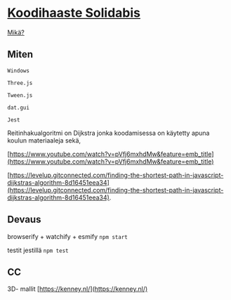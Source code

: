 # [Koodihaaste Solidabis](https://koodihaaste-bre.netlify.app)

[Mikä?](https://koodihaaste.solidabis.com/)

## Miten

`Windows`

`Three.js`

`Tween.js`

`dat.gui`

`Jest`

Reitinhakualgoritmi on Dijkstra jonka koodamisessa on käytetty apuna koulun materiaaleja sekä,

[https://www.youtube.com/watch?v=pVfj6mxhdMw&feature=emb_title](https://www.youtube.com/watch?v=pVfj6mxhdMw&feature=emb_title)

[https://levelup.gitconnected.com/finding-the-shortest-path-in-javascript-dijkstras-algorithm-8d16451eea34](https://levelup.gitconnected.com/finding-the-shortest-path-in-javascript-dijkstras-algorithm-8d16451eea34).

## Devaus

browserify + watchify + esmify `npm start`

testit jestillä `npm test`

## CC

3D- mallit [https://kenney.nl/](https://kenney.nl/)
